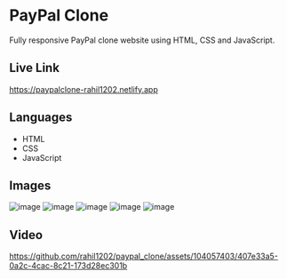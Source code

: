 # PayPal Clone
Fully responsive PayPal clone website using HTML, CSS and JavaScript.


## Live Link
https://paypalclone-rahil1202.netlify.app

## Languages
- HTML
- CSS
- JavaScript

## Images
![image](https://github.com/rahil1202/paypal_clone/assets/104057403/c8045667-2dcd-464d-b545-ce51f3470eb0)
![image](https://github.com/rahil1202/paypal_clone/assets/104057403/ff177a3f-51f4-4ede-bb9f-5ad9af030da7)
![image](https://github.com/rahil1202/paypal_clone/assets/104057403/188f45ad-2c45-44a5-85d6-0af36a682bb0)
![image](https://github.com/rahil1202/paypal_clone/assets/104057403/9a4f3d14-2728-44f8-aef9-97c1b88baf8a)
![image](https://github.com/rahil1202/paypal_clone/assets/104057403/b6854235-6893-4035-904f-b31085740e52)


## Video

https://github.com/rahil1202/paypal_clone/assets/104057403/407e33a5-0a2c-4cac-8c21-173d28ec301b






  

